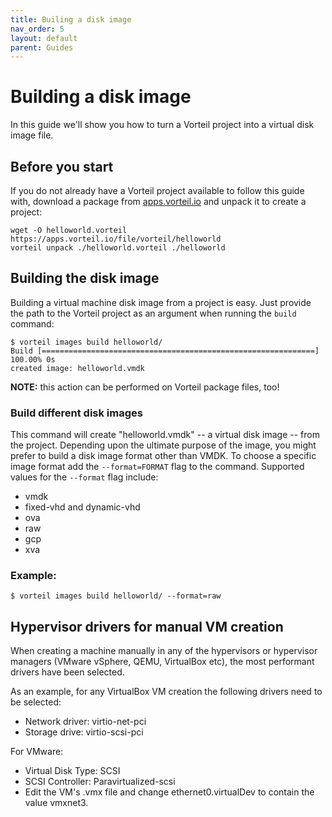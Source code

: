 ```yaml
---
title: Builing a disk image
nav_order: 5
layout: default
parent: Guides
---
```


# Building a disk image

In this guide we'll show you how to turn a Vorteil project into a virtual disk image file.

## Before you start

If you do not already have a Vorteil project available to follow this guide with, download a package from [apps.vorteil.io](https://apps.vorteil.io/) and unpack it to create a project:

```
wget -O helloworld.vorteil https://apps.vorteil.io/file/vorteil/helloworld
vorteil unpack ./helloworld.vorteil ./helloworld
```

## Building the disk image

Building a virtual machine disk image from a project is easy. Just provide the path to the Vorteil project as an argument when running the `build` command:

```
$ vorteil images build helloworld/
Build [=============================================================] 100.00% 0s
created image: helloworld.vmdk
```

**NOTE:** this action can be performed on Vorteil package files, too!

### Build different disk images

This command will create "helloworld.vmdk" -- a virtual disk image -- from the project. Depending upon the ultimate purpose of the image, you might prefer to build a disk image format other than VMDK. To choose a specific image format add the `--format=FORMAT` flag to the command. Supported values for the `--format` flag include:

- vmdk
- fixed-vhd and dynamic-vhd
- ova
- raw
- gcp
- xva

### Example:

```
$ vorteil images build helloworld/ --format=raw
```

## Hypervisor drivers for manual VM creation

 
When creating a machine manually in any of the hypervisors or hypervisor managers (VMware vSphere, QEMU, VirtualBox etc), the most performant drivers have been selected.

As an example, for any VirtualBox VM creation the following drivers need to be selected:

 

* Network driver: virtio-net-pci
* Storage drive: virtio-scsi-pci

 

For VMware:

* Virtual Disk Type: SCSI
* SCSI Controller: Paravirtualized-scsi
* Edit the VM's .vmx file and change ethernet0.virtualDev to contain the value vmxnet3.